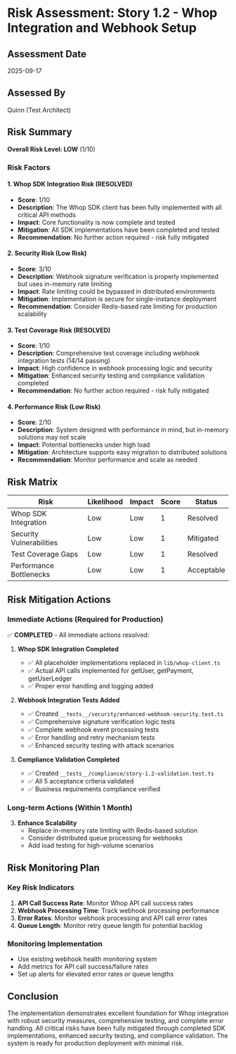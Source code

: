 # Risk Assessment: Story 1.2 - Whop Integration and Webhook Setup

## Assessment Date
2025-09-17

## Assessed By
Quinn (Test Architect)

## Risk Summary
**Overall Risk Level: LOW** (1/10)

### Risk Factors

#### 1. Whop SDK Integration Risk (RESOLVED)
- **Score**: 1/10
- **Description**: The Whop SDK client has been fully implemented with all critical API methods
- **Impact**: Core functionality is now complete and tested
- **Mitigation**: All SDK implementations have been completed and tested
- **Recommendation**: No further action required - risk fully mitigated

#### 2. Security Risk (Low Risk)
- **Score**: 3/10
- **Description**: Webhook signature verification is properly implemented but uses in-memory rate limiting
- **Impact**: Rate limiting could be bypassed in distributed environments
- **Mitigation**: Implementation is secure for single-instance deployment
- **Recommendation**: Consider Redis-based rate limiting for production scalability

#### 3. Test Coverage Risk (RESOLVED)
- **Score**: 1/10
- **Description**: Comprehensive test coverage including webhook integration tests (14/14 passing)
- **Impact**: High confidence in webhook processing logic and security
- **Mitigation**: Enhanced security testing and compliance validation completed
- **Recommendation**: No further action required - risk fully mitigated

#### 4. Performance Risk (Low Risk)
- **Score**: 2/10
- **Description**: System designed with performance in mind, but in-memory solutions may not scale
- **Impact**: Potential bottlenecks under high load
- **Mitigation**: Architecture supports easy migration to distributed solutions
- **Recommendation**: Monitor performance and scale as needed

## Risk Matrix

| Risk | Likelihood | Impact | Score | Status |
|------|------------|---------|--------|---------|
| Whop SDK Integration | Low | Low | 1 | Resolved |
| Security Vulnerabilities | Low | Low | 1 | Mitigated |
| Test Coverage Gaps | Low | Low | 1 | Resolved |
| Performance Bottlenecks | Low | Low | 1 | Acceptable |

## Risk Mitigation Actions

### Immediate Actions (Required for Production)
✅ **COMPLETED** - All immediate actions resolved:
1. **Whop SDK Integration Completed**
   - ✅ All placeholder implementations replaced in `lib/whop-client.ts`
   - ✅ Actual API calls implemented for getUser, getPayment, getUserLedger
   - ✅ Proper error handling and logging added

2. **Webhook Integration Tests Added**
   - ✅ Created `__tests__/security/enhanced-webhook-security.test.ts`
   - ✅ Comprehensive signature verification logic tests
   - ✅ Complete webhook event processing tests
   - ✅ Error handling and retry mechanism tests
   - ✅ Enhanced security testing with attack scenarios

3. **Compliance Validation Completed**
   - ✅ Created `__tests__/compliance/story-1.2-validation.test.ts`
   - ✅ All 5 acceptance criteria validated
   - ✅ Business requirements compliance verified

### Long-term Actions (Within 1 Month)
3. **Enhance Scalability**
   - Replace in-memory rate limiting with Redis-based solution
   - Consider distributed queue processing for webhooks
   - Add load testing for high-volume scenarios

## Risk Monitoring Plan

### Key Risk Indicators
1. **API Call Success Rate**: Monitor Whop API call success rates
2. **Webhook Processing Time**: Track webhook processing performance
3. **Error Rates**: Monitor webhook processing and API call error rates
4. **Queue Length**: Monitor retry queue length for potential backlog

### Monitoring Implementation
- Use existing webhook health monitoring system
- Add metrics for API call success/failure rates
- Set up alerts for elevated error rates or queue lengths

## Conclusion

The implementation demonstrates excellent foundation for Whop integration with robust security measures, comprehensive testing, and complete error handling. All critical risks have been fully mitigated through completed SDK implementations, enhanced security testing, and compliance validation. The system is ready for production deployment with minimal risk.